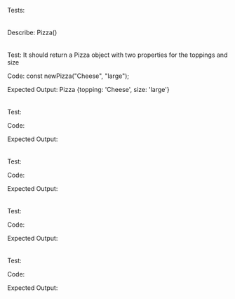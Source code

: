 Tests:
\
\
\
Describe: Pizza()
\
\
\
Test: It should return a Pizza object with two properties for the toppings and size

Code: const newPizza("Cheese", "large");

Expected Output: Pizza {topping: 'Cheese', size: 'large'}
\
\
\
Test: 

Code: 

Expected Output: 
\
\
\
Test: 

Code: 

Expected Output: 
\
\
\
Test: 

Code: 

Expected Output: 
\
\
\
Test: 

Code: 

Expected Output: 